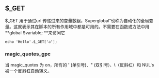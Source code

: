 ## $\_GET

$\_GET 用于通过url 传递过来的变量数组，Superglobal”也称为自动化的全局变量。这就表示其在脚本的所有作用域中都是可用的。不需要在函数或方法中用 **global $variable; **来访问它

```
echo 'Hello'.$_GET['a'];
```

### magic\_quotes\_gpc

当 magic\_quotes 为 on，所有的 ' \(单引号\)、" \(双引号\)、\（反斜杠）和 NUL's 被一个反斜杠自动转义。





